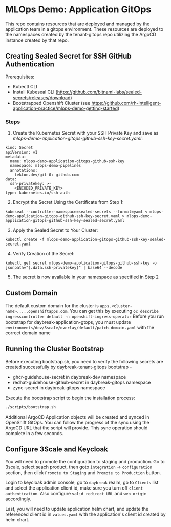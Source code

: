 # MLOps Demo: Application GitOps

This repo contains resources that are deployed and managed by the application team in a gitops environment. These resources are deployed to the namespaces created by the tenant-gitops repo utilizing the ArgoCD instance created by that repo.

## Creating Sealed Secret for SSH GitHub Authentication

Prerequisites:
- Kubectl CLI
- Install Kubeseal CLI (https://github.com/bitnami-labs/sealed-secrets/releases/download)
- Bootstrapped Openshift Cluster (see https://github.com/rh-intelligent-application-practice/mlops-demo-getting-started)

### Steps

1. Create the Kubernetes Secret with your SSH Private Key and save as _mlops-demo-application-gitops-github-ssh-key-secret.yaml_:

```
kind: Secret
apiVersion: v1
metadata:
  name: mlops-demo-application-gitops-github-ssh-key
  namespace: mlops-demo-pipelines
  annotations:
    tekton.dev/git-0: github.com
data:
  ssh-privatekey: >-
    <ENCODED_PRIVATE_KEY>
type: kubernetes.io/ssh-auth
```

2. Encrypt the Secret Using the Certificate from Step 1: 

```
kubeseal --controller-namespace=sealed-secrets --format=yaml < mlops-demo-application-gitops-github-ssh-key-secret.yaml > mlops-demo-application-gitops-github-ssh-key-sealed-secret.yaml
```

3. Apply the Sealed Secret to Your Cluster:
```
kubectl create -f mlops-demo-application-gitops-github-ssh-key-sealed-secret.yaml
```

4. Verify Creation of the Secret:
```
kubectl get secret mlops-demo-application-gitops-github-ssh-key -o jsonpath="{.data.ssh-privatekey}" | base64 --decode
```

5. The secret is now available in your namespace as specified in Step 2

## Custom Domain
The default custom domain for the cluster is `apps.<cluster-name>.....openshiftapps.com`. You can get this by executing `oc describe ingresscontroller default -n openshift-ingress-operator`
Before you run bootstrap for daybreak-application-gtops, you must update `environments/dev/3scale/overlay/default/patch-domain.yaml` with the correct domain name

## Running the Cluster Bootstrap
Before executing bootstrap.sh, you need to verify the following secrets are created successfully by daybreak-tenant-gitops bootstrap -
- ghcr-guidehouse-secret in daybreak-dev namespace
- redhat-guidehouse-github-secret in daybreak-gitops namespace
- zync-secret in daybreak-gitops namespace

Execute the bootstrap script to begin the installation process:

```sh
./scripts/bootstrap.sh
```

Additional ArgoCD Application objects will be created and synced in OpenShift GitOps. You can follow the progress of the sync using the ArgoCD URL that the script will provide. This sync operation should complete in a few seconds.

## Configure 3Scale and Keycloak
You will need to promote the configuration to staging and production. Go to 3scale, select seach product, then goto `integration` -> `configuration` section, then click `Promote to Staging` and `Promote to Production` button.

Login to keycloak admin console, go to `daybreak` realm, go to `Clients` list and select the application client id, make sure you turn off `client authentication`. Also configure `valid redirect URL` and `web origin` accordingly.

Last, you will need to update application helm chart, and update the referenced client id in `values.yaml` with the application's client id created by helm chart.
